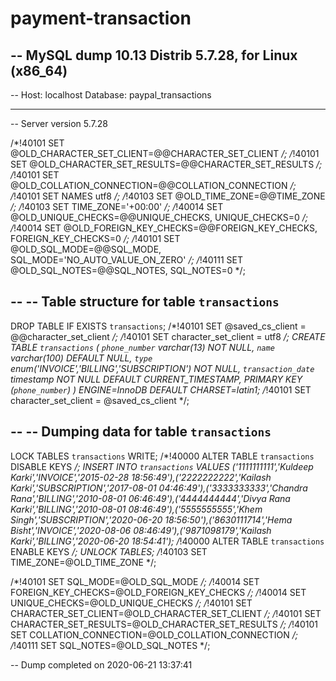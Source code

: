 # payment-transaction


-- MySQL dump 10.13  Distrib 5.7.28, for Linux (x86_64)
--
-- Host: localhost    Database: paypal_transactions
-- ------------------------------------------------------
-- Server version	5.7.28

/*!40101 SET @OLD_CHARACTER_SET_CLIENT=@@CHARACTER_SET_CLIENT */;
/*!40101 SET @OLD_CHARACTER_SET_RESULTS=@@CHARACTER_SET_RESULTS */;
/*!40101 SET @OLD_COLLATION_CONNECTION=@@COLLATION_CONNECTION */;
/*!40101 SET NAMES utf8 */;
/*!40103 SET @OLD_TIME_ZONE=@@TIME_ZONE */;
/*!40103 SET TIME_ZONE='+00:00' */;
/*!40014 SET @OLD_UNIQUE_CHECKS=@@UNIQUE_CHECKS, UNIQUE_CHECKS=0 */;
/*!40014 SET @OLD_FOREIGN_KEY_CHECKS=@@FOREIGN_KEY_CHECKS, FOREIGN_KEY_CHECKS=0 */;
/*!40101 SET @OLD_SQL_MODE=@@SQL_MODE, SQL_MODE='NO_AUTO_VALUE_ON_ZERO' */;
/*!40111 SET @OLD_SQL_NOTES=@@SQL_NOTES, SQL_NOTES=0 */;

--
-- Table structure for table `transactions`
--

DROP TABLE IF EXISTS `transactions`;
/*!40101 SET @saved_cs_client     = @@character_set_client */;
/*!40101 SET character_set_client = utf8 */;
CREATE TABLE `transactions` (
  `phone_number` varchar(13) NOT NULL,
  `name` varchar(100) DEFAULT NULL,
  `type` enum('INVOICE','BILLING','SUBSCRIPTION') NOT NULL,
  `transaction_date` timestamp NOT NULL DEFAULT CURRENT_TIMESTAMP,
  PRIMARY KEY (`phone_number`)
) ENGINE=InnoDB DEFAULT CHARSET=latin1;
/*!40101 SET character_set_client = @saved_cs_client */;

--
-- Dumping data for table `transactions`
--

LOCK TABLES `transactions` WRITE;
/*!40000 ALTER TABLE `transactions` DISABLE KEYS */;
INSERT INTO `transactions` VALUES ('1111111111','Kuldeep Karki','INVOICE','2015-02-28 18:56:49'),('2222222222','Kailash Karki','SUBSCRIPTION','2017-08-01 04:46:49'),('3333333333','Chandra Rana','BILLING','2010-08-01 06:46:49'),('4444444444','Divya Rana Karki','BILLING','2010-08-01 08:46:49'),('5555555555','Khem Singh','SUBSCRIPTION','2020-06-20 18:56:50'),('8630111714','Hema Bisht','INVOICE','2020-08-06 08:46:49'),('9871098179','Kailash Karki','BILLING','2020-06-20 18:54:41');
/*!40000 ALTER TABLE `transactions` ENABLE KEYS */;
UNLOCK TABLES;
/*!40103 SET TIME_ZONE=@OLD_TIME_ZONE */;

/*!40101 SET SQL_MODE=@OLD_SQL_MODE */;
/*!40014 SET FOREIGN_KEY_CHECKS=@OLD_FOREIGN_KEY_CHECKS */;
/*!40014 SET UNIQUE_CHECKS=@OLD_UNIQUE_CHECKS */;
/*!40101 SET CHARACTER_SET_CLIENT=@OLD_CHARACTER_SET_CLIENT */;
/*!40101 SET CHARACTER_SET_RESULTS=@OLD_CHARACTER_SET_RESULTS */;
/*!40101 SET COLLATION_CONNECTION=@OLD_COLLATION_CONNECTION */;
/*!40111 SET SQL_NOTES=@OLD_SQL_NOTES */;

-- Dump completed on 2020-06-21 13:37:41
